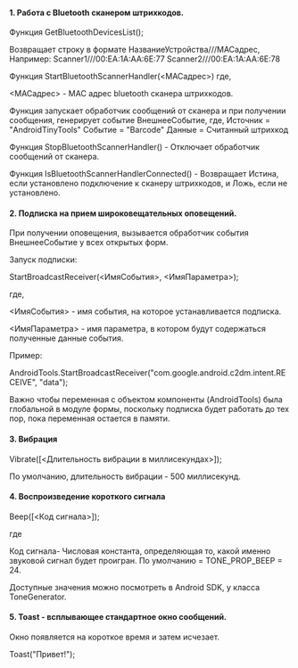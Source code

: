 #### 1. Работа с Bluetooth сканером штрихкодов. 

Функция GetBluetoothDevicesList();

Возвращает строку в формате НазваниеУстройства///MACадрес,
Например: Scanner1///00:EA:1A:AA:6E:77
          Scanner2///00:EA:1A:AA:6E:78

Функция StartBluetoothScannerHandler(<MACадрес>)
где,

<MACадрес> - MAC адрес bluetooth сканера штрихкодов.

Функция запускает обработчик сообщений от сканера и при получении сообщения,
генерирует событие ВнешнееСобытие, 
где,
Источник = "AndroidTinyTools"
Событие = "Barcode"
Данные = Считанный штрихкод

Функция StopBluetoothScannerHandler() - Отключает обработчик сообщений от сканера.

Функция IsBluetoothScannerHandlerConnected() - Возвращает Истина, если установлено подключение к сканеру штрихкодов, и Ложь, если не установлено.

#### 2. Подписка на прием широковещательных оповещений. 

При получении оповещения, вызывается обработчик события ВнешнееСобытие у всех открытых форм.

Запуск подписки:

StartBroadcastReceiver(<ИмяСобытия>, <ИмяПараметра>);

где,

<ИмяСобытия> - имя события, на которое устанавливается подписка.

<ИмяПараметра> - имя параметра, в котором будут содержаться полученные данные события.
 

Пример:

AndroidTools.StartBroadcastReceiver("com.google.android.c2dm.intent.RECEIVE", "data");

Важно чтобы переменная с объектом компоненты (AndroidTools) была глобальной в модуле формы, поскольку подписка будет работать до тех пор, пока переменная остается в памяти.

#### 3. Вибрация

Vibrate([<Длительность вибрации в миллисекундах>]);

По умолчанию, длительность вибрации - 500 миллисекунд.

#### 4. Воспроизведение короткого сигнала

Beep([<Код сигнала>]);

где

Код сигнала- Числовая константа, определяющая то, какой именно звуковой сигнал будет проигран. По умолчанию = TONE_PROP_BEEP = 24.

Доступные значения можно посмотреть в Android SDK, у класса ToneGenerator.
 

#### 5. Toast - всплывающее стандартное окно сообщений. 

Окно появляется на короткое время и затем исчезает.

Toast("Привет!");

 

